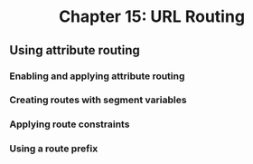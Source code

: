 <h1 align="center">
    Chapter 15: URL Routing
</h1>

## Using attribute routing
### Enabling and applying attribute routing
### Creating routes with segment variables
### Applying route constraints
### Using a route prefix